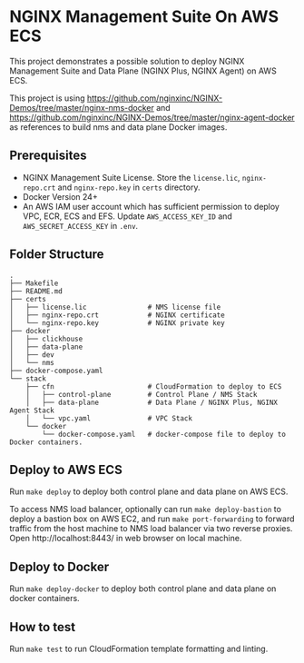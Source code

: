 # NGINX Management Suite On AWS ECS

This project demonstrates a possible solution to deploy NGINX Management Suite and Data Plane (NGINX Plus, NGINX Agent)
on AWS ECS.

This project is using https://github.com/nginxinc/NGINX-Demos/tree/master/nginx-nms-docker
and https://github.com/nginxinc/NGINX-Demos/tree/master/nginx-agent-docker as references to build nms and data plane
Docker images.

## Prerequisites

* NGINX Management Suite License. Store the `license.lic`, `nginx-repo.crt` and `nginx-repo.key` in `certs` directory.
* Docker Version 24+
* An AWS IAM user account which has sufficient permission to deploy VPC, ECR, ECS and EFS. Update `AWS_ACCESS_KEY_ID`
  and `AWS_SECRET_ACCESS_KEY` in `.env`.

## Folder Structure

```shell
.
├── Makefile
├── README.md
├── certs
│   ├── license.lic               # NMS license file
│   ├── nginx-repo.crt            # NGINX certificate
│   └── nginx-repo.key            # NGINX private key
├── docker
│   ├── clickhouse
│   ├── data-plane
│   ├── dev
│   └── nms
├── docker-compose.yaml
└── stack
    ├── cfn                       # CloudFormation to deploy to ECS
    │   ├── control-plane         # Control Plane / NMS Stack
    │   ├── data-plane            # Data Plane / NGINX Plus, NGINX Agent Stack
    │   └── vpc.yaml              # VPC Stack
    └── docker
        └── docker-compose.yaml   # docker-compose file to deploy to Docker containers.
```

## Deploy to AWS ECS

Run `make deploy` to deploy both control plane and data plane on AWS ECS.

To access NMS load balancer, optionally can run `make deploy-bastion` to deploy a bastion box on AWS EC2, and
run `make port-forwarding` to forward traffic from the host machine to NMS load balancer via two reverse proxies.
Open http://localhost:8443/ in web browser on local machine.

## Deploy to Docker

Run `make deploy-docker` to deploy both control plane and data plane on docker containers.

## How to test

Run `make test` to run CloudFormation template formatting and linting.  
